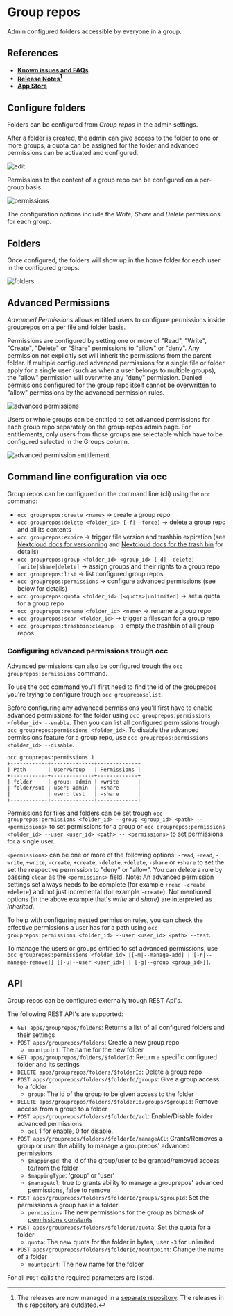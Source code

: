 # Group repos

Admin configured folders accessible by everyone in a group.

## References

* **[Known issues and FAQs](https://github.com/nextcloud/grouprepos/issues/1414)**
* **[Release Notes](https://github.com/nextcloud-releases/grouprepos/releases)[^1]**
* **[App Store](https://apps.nextcloud.com/apps/grouprepos)**

[^1]: The releases are now managed in a [separate repository](https://github.com/nextcloud-releases/grouprepos/releases). The releases in this repository are outdated.

## Configure folders

Folders can be configured from *Group repos* in the admin settings.

After a folder is created, the admin can give access to the folder to one or more groups, a quota can be assigned for the folder and advanced permissions can be activated and configured.


![edit](screenshots/edit.png)

Permissions to the content of a group repo can be configured on a per-group basis.

![permissions](screenshots/permissions.png)

The configuration options include the _Write_, _Share_ and _Delete_ permissions for each group.

## Folders

Once configured, the folders will show up in the home folder for each user in the configured groups.

![folders](screenshots/folders.png)

## Advanced Permissions

_Advanced Permissions_ allows entitled users to configure permissions inside grouprepos on a per file and folder basis.

Permissions are configured by setting one or more of "Read", "Write", "Create", "Delete" or "Share" permissions to "allow" or "deny". Any permission not explicitly set will inherit the permissions from the parent folder. If multiple configured advanced permissions for a single file or folder apply for a single user (such as when a user belongs to multiple groups), the "allow" permission will overwrite any "deny" permission. Denied permissions configured for the group repo itself cannot be overwritten to "allow" permissions by the advanced permission rules.

![advanced permissions](screenshots/acl.png)

Users or whole groups can be entitled to set advanced permissions for each group repo separately on the group repos admin page.
For entitlements, only users from those groups are selectable which have to be configured selected in the Groups column.

![advanced permission entitlement](screenshots/aclAdmin.png)

## Command line configuration via occ

Group repos can be configured on the command line (cli) using the `occ` command:

- `occ grouprepos:create <name>` &rarr; create a group repo
- `occ grouprepos:delete <folder_id> [-f|--force]` &rarr; delete a group repo and all its contents
- `occ grouprepos:expire` &rarr; trigger file version and trashbin expiration (see [Nextcloud docs for versionning](https://docs.nextcloud.com/server/latest/admin_manual/configuration_files/file_versioning.html) and [Nextcloud docs for the trash bin](https://docs.nextcloud.com/server/latest/admin_manual/configuration_files/trashbin_configuration.html) for details)
- `occ grouprepos:group <folder_id> <group_id> [-d|--delete] [write|share|delete]` &rarr; assign groups and their rights to a group repo
- `occ grouprepos:list` &rarr; list configured group repos
- `occ grouprepos:permissions` &rarr; configure advanced permissions (see below for details)
- `occ grouprepos:quota <folder_id> [<quota>|unlimited]` &rarr; set a quota for a group repo
- `occ grouprepos:rename <folder_id> <name>` &rarr; rename a group repo
- `occ grouprepos:scan <folder_id>` &rarr; trigger a filescan for a group repo
- `occ grouprepos:trashbin:cleanup ` &rarr; empty the trashbin of all group repos

### Configuring advanced permissions trough occ

Advanced permissions can also be configured trough the `occ grouprepos:permissions` command.

To use the occ command you'll first need to find the id of the grouprepos you're trying to configure trough `occ grouprepos:list`.

Before configuring any advanced permissions you'll first have to enable advanced permissions for the folder using `occ grouprepos:permissions <folder_id> --enable`.
Then you can list all configured permissions trough `occ grouprepos:permissions <folder_id>`.
To disable the advanced permissions feature for a group repo, use `occ grouprepos:permissions <folder_id> --disable`.

```
occ grouprepos:permissions 1
+------------+--------------+-------------+
| Path       | User/Group   | Permissions |
+------------+--------------+-------------+
| folder     | group: admin | +write      |
| folder/sub | user: admin  | +share      |
|            | user: test   | -share      |
+------------+--------------+-------------+
```

Permissions for files and folders can be set trough `occ grouprepos:permissions <folder_id> --group <group_id> <path> -- <permissions>` to set permissions for a group or `occ grouprepos:permissions <folder_id> --user <user_id> <path> -- <permissions>` to set permissions for a single user.

`<permissions>` can be one or more of the following options: `-read`, `+read`, `-write`, `+write`, `-create`, `+create`, `-delete`, `+delete`, `-share` or `+share` to set the set the respective permission to "deny" or "allow".
You can delete a rule by passing `clear` as the `<permissions>` field.
Note: An advanced permission settings set always needs to be complete (for example `+read -create +delete`) and not just incremental (for example `-create`).
Not mentioned options (in the above example that's _write_ and _share_) are interpreted as _inherited_.

To help with configuring nested permission rules, you can check the effective permissions a user has for a path using `occ grouprepos:permissions <folder_id> --user <user_id> <path> --test`.

To manage the users or groups entitled to set advanced permissions, use `occ grouprepos:permissions <folder_id> [[-m|--manage-add] | [-r|--manage-remove]] [[-u|--user <user_id>] | [-g|--group <group_id>]]`.

## API

Group repos can be configured externally trough REST Api's.

The following REST API's are supported:

- `GET apps/grouprepos/folders`: Returns a list of all configured folders and their settings
- `POST apps/grouprepos/folders`: Create a new group repo
    - `mountpoint`: The name for the new folder
- `GET apps/grouprepos/folders/$folderId`: Return a specific configured folder and its settings
- `DELETE apps/grouprepos/folders/$folderId`: Delete a group repo
- `POST apps/grouprepos/folders/$folderId/groups`: Give a group access to a folder
    - `group`: The id of the group to be given access to the folder
- `DELETE apps/grouprepos/folders/$folderId/groups/$groupId`: Remove access from a group to a folder
- `POST apps/grouprepos/folders/$folderId/acl`: Enable/Disable folder advanced permissions
    - `acl` 1 for enable, 0 for disable.
- `POST apps/grouprepos/folders/$folderId/manageACL`: Grants/Removes a group or user the ability to manage a grouprepos' advanced permissions
    - `$mappingId`: the id of the group/user to be granted/removed access to/from the folder
    - `$mappingType`: 'group' or 'user'
    - `$manageAcl`: true to grants ability to manage a grouprepos' advanced permissions, false to remove
- `POST apps/grouprepos/folders/$folderId/groups/$groupId`: Set the permissions a group has in a folder
    - `permissions` The new permissions for the group as bitmask of [permissions constants](https://github.com/nextcloud/server/blob/b4f36d44c43aac0efdc6c70ff8e46473341a9bfe/lib/public/Constants.php#L65)
- `POST apps/grouprepos/folders/$folderId/quota`: Set the quota for a folder
    - `quota`: The new quota for the folder in bytes, user `-3` for unlimited
- `POST apps/grouprepos/folders/$folderId/mountpoint`: Change the name of a folder
    - `mountpoint`: The new name for the folder

For all `POST` calls the required parameters are listed.
